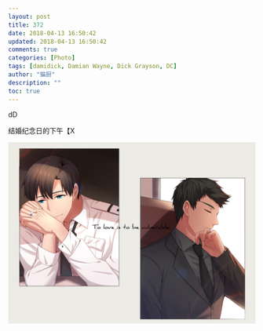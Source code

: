 ```yaml
---
layout: post
title: 372
date: 2018-04-13 16:50:42
updated: 2018-04-13 16:50:42
comments: true
categories: [Photo]
tags: [damidick, Damian Wayne, Dick Grayson, DC]
author: "猫厨"
description: ""
toc: true
---
```


<p>dD</p> 
<p>结婚纪念日的下午【X</p>

![](https://raw.githubusercontent.com/alicewish/meowchain247/master/img_cVZNdzJtQk9JV2NwL2NIQUt0ZFpDTlAzOUtWVFBwQnpXbVlHTW1JZGE5WnFTeU9veEhSN2lBPT0.jpg)